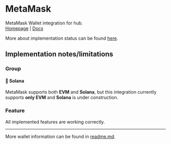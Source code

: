 # MetaMask
MetaMask Wallet integration for hub.  
[Homepage](https://metamask.io/) | [Docs](https://docs.metamask.io/)

More about implementation status can be found [here](../readme.md).

## Implementation notes/limitations

### Group

#### 🚧 Solana
MetaMask supports both **EVM** and **Solana**, but this integration currently supports **only EVM** and **Solana** is under construction.

### Feature

All implemented features are working correctly.

---

More wallet information can be found in [readme.md](../readme.md).
